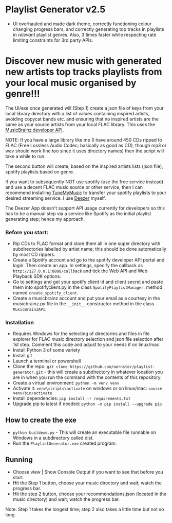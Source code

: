 # Playlist Generator v2.5
- UI overhauled and made dark theme, correctly functioning colour changing progress bars, and correctly generating top tracks in playlists in _relevant_ playlist genres.  Also, 3 times faster while respecting rate limiting constraints for 3rd party APIs.

# Discover new music with generated new artists top tracks playlists from your local music organised by genre!!!

The UI/exe once generated will (Step 1) create a json file of keys from your local library directory with a list of values containing inspired artists, avoiding copycat bands etc. and ensuring that no inspired artists are the same as your source artists from your local FLAC library.  This uses the [MusicBrainz developer API](https://musicbrainz.org/).

NOTE: If you have a large library like me (I have around 450 CDs ripped to FLAC (Free Lossless Audio Codec; basically as good as CD), though mp3 or wav should work fine too since it uses directory names) then the script will take a while to run.

The second button will create, based on the inspired artists lists (json file), spotify playlists based on genre.

If you want to subsequently NOT use spotify (use the free service instead) and use a decent FLAC music source or other service, then I can recommend installing [TuneMyMusic](https://www.tunemymusic.com/) to transfer your spotify playlists to your desired streaming service.  I use [Deezer](https://www.deezer.com/en/) myself.

The Deezer App doesn't support API usage currently for developers so this has to be a manual step via a service like Spotify as the initial playlist generating step; hence my approach. 

### Before you start:

- Rip CDs to FLAC format and store them all in one super directory with subdirectories labelled by artist name; this should be done automatically by most CD rippers.
- Create a Spotify account and go to the spotify developer API portal and login.  Then create an app.  In settings, specify the callback as `http://127.0.0.1:8888/callback` and tick the Web API and Web Playback SDK options.
- Go to settings and get your spotify client id and client secret and paste them into spotifyclient.py in the class `SpotifyPlaylistManager`, method named `create_spotify_client`.
- Create a musicbrainz account and put your email as a courtesy in the musicbrainz.py file in the `__init__` constructor method in the class `MusicBrainzAPI`.

### Installation

- Requires Windows for the selecting of directories and files in file explorer for FLAC music directory selection and json file selection after 1st step.  Comment this code and adjust to your needs if on linux/mac
- Install Python 3 of some variety
- Install git
- Launch a terminal or powershell
- Clone the repo: ```git clone https://github.com/oernster/playlist-generator.git``` - this will create a subdirectory in whatever location you are in when you run the command with the contents of this repository.
- Create a virtual environment: ```python -m venv venv```
- Activate it: ```venv\scripts\activate``` on windows or on linux/mac: ```source venv/bin/activate```
- Install dependencies: ```pip install -r requirements.txt```
- Upgrade pip to latest if needed: ```python -m pip install --upgrade pip```

## How to create the exe

- ```python buildexe.py``` - This will create an executable file runnable on Windows in a subdirectory called dist.
- Run the `PlaylistGenerator.exe` created program.

## Running

- Choose view | Show Console Output if you want to see that before you start.
- Hit the Step 1 button, choose your music directory and wait; watch the progress bar.
- Hit the step 2 button, choose your recommendations.json (located in the music directory) and wait; watch the progress bar.

Note: Step 1 takes the longest time; step 2 also takes a little time but not so long.
